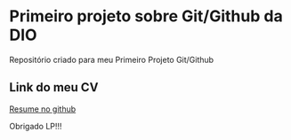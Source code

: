 # Primeiro projeto sobre Git/Github da DIO
Repositório criado para meu Primeiro Projeto Git/Github

## Link do meu CV
[Resume no github](https://llpupp.github.io/resume/)

Obrigado LP!!!
